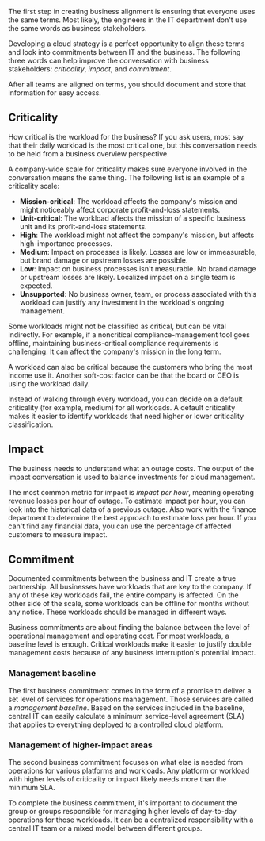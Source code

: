 
The first step in creating business alignment is ensuring that everyone uses the same terms. Most likely, the engineers in the IT department don't use the same words as business stakeholders.

Developing a cloud strategy is a perfect opportunity to align these terms and look into commitments between IT and the business. The following three words can help improve the conversation with business stakeholders: _criticality_, _impact_, and _commitment_.

After all teams are aligned on terms, you should document and store that information for easy access.

## Criticality

How critical is the workload for the business? If you ask users, most say that their daily workload is the most critical one, but this conversation needs to be held from a business overview perspective.

A company-wide scale for criticality makes sure everyone involved in the conversation means the same thing. The following list is an example of a criticality scale:

- **Mission-critical**: The workload affects the company's mission and might noticeably affect corporate profit-and-loss statements.
- **Unit-critical**: The workload affects the mission of a specific business unit and its profit-and-loss statements.
- **High**: The workload might not affect the company's mission, but affects high-importance processes.
- **Medium**: Impact on processes is likely. Losses are low or immeasurable, but brand damage or upstream losses are possible.
- **Low**: Impact on business processes isn't measurable. No brand damage or upstream losses are likely. Localized impact on a single team is expected.
- **Unsupported**: No business owner, team, or process associated with this workload can justify any investment in the workload's ongoing management.

Some workloads might not be classified as critical, but can be vital indirectly. For example, if a noncritical compliance-management tool goes offline, maintaining business-critical compliance requirements is challenging. It can affect the company's mission in the long term.

A workload can also be critical because the customers who bring the most income use it. Another soft-cost factor can be that the board or CEO is using the workload daily.

Instead of walking through every workload, you can decide on a default criticality (for example, medium) for all workloads. A default criticality makes it easier to identify workloads that need higher or lower criticality classification.

## Impact

The business needs to understand what an outage costs. The output of the impact conversation is used to balance investments for cloud management.

The most common metric for impact is _impact per hour_, meaning operating revenue losses per hour of outage. To estimate impact per hour, you can look into the historical data of a previous outage. Also work with the finance department to determine the best approach to estimate loss per hour. If you can't find any financial data, you can use the percentage of affected customers to measure impact.

## Commitment

Documented commitments between the business and IT create a true partnership. All businesses have workloads that are key to the company. If any of these key workloads fail, the entire company is affected. On the other side of the scale, some workloads can be offline for months without any notice. These workloads should be managed in different ways.

Business commitments are about finding the balance between the level of operational management and operating cost. For most workloads, a baseline level is enough. Critical workloads make it easier to justify double management costs because of any business interruption's potential impact.

### Management baseline

The first business commitment comes in the form of a promise to deliver a set level of services for operations management. Those services are called a _management baseline_. Based on the services included in the baseline, central IT can easily calculate a minimum service-level agreement (SLA) that applies to everything deployed to a controlled cloud platform.

### Management of higher-impact areas

The second business commitment focuses on what else is needed from operations for various platforms and workloads. Any platform or workload with higher levels of criticality or impact likely needs more than the minimum SLA.

To complete the business commitment, it's important to document the group or groups responsible for managing higher levels of day-to-day operations for those workloads. It can be a centralized responsibility with a central IT team or a mixed model between different groups.
